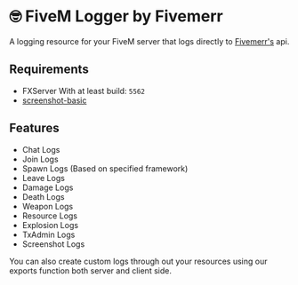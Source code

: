 # 🤓 FiveM Logger by Fivemerr

A logging resource for your FiveM server that logs directly to [Fivemerr's](https://fivemerr.com/) api. 

## Requirements

- FXServer With at least build: `5562`
- [screenshot-basic](https://github.com/citizenfx/screenshot-basic)

## Features

- Chat Logs
- Join Logs
- Spawn Logs (Based on specified framework)
- Leave Logs
- Damage Logs
- Death Logs
- Weapon Logs
- Resource Logs
- Explosion Logs
- TxAdmin Logs
- Screenshot Logs

You can also create custom logs through out your resources using our exports function both server and client side.

